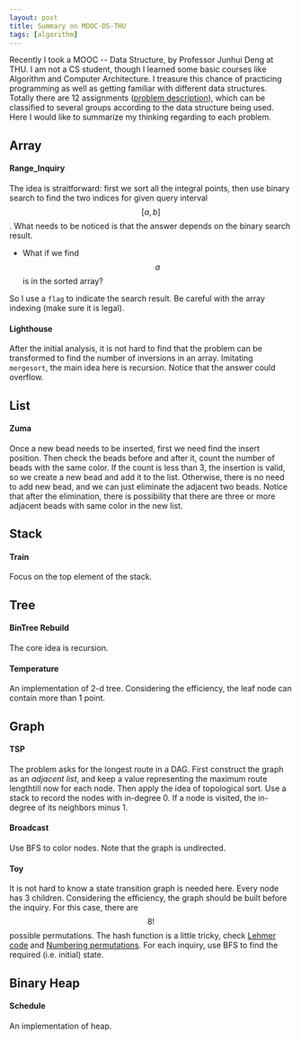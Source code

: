 ```yaml
---
layout: post
title: Summary on MOOC-DS-THU
tags: [algorithm]
---
```

Recently I took a MOOC -- Data Structure, by Professor Junhui Deng at THU. I am not a CS student, though I learned some basic courses like Algorithm and Computer Architecture. I treasure this chance of practicing programming as well as getting familiar with different data structures. Totally there are 12 assignments ([problem description](https://github.com/muchuanyun/Cpp_DS_exercise/blob/master/PA_text.md)), which can be classified to several groups according to the data structure being used. Here I would like to summarize my thinking regarding to each problem.

## Array

#### Range_Inquiry
The idea is straitforward: first we sort all the integral points, then use binary search to find the two indices for given query interval $$ [a,b]$$. What needs to be noticed is that the answer depends on the binary search result.

* What if we find $$ a $$ is in the sorted array?

So I use a `flag` to indicate the search result. Be careful with the array indexing (make sure it is legal).

#### Lighthouse
After the initial analysis, it is not hard to find that the problem can be transformed to find the number of inversions in an array. Imitating `mergesort`, the main idea here is recursion. Notice that the answer could overflow.

## List

#### Zuma
Once a new bead needs to be inserted, first we need find the insert position. Then check the beads before and after it, count the number of beads with the same color. If the count is less than 3, the insertion is valid, so we create a new bead and add it to the list. Otherwise, there is no need to add new bead, and we can just eliminate the adjacent two beads. Notice that after the elimination, there is possibility that there are three or more adjacent beads with same color in the new list. 

## Stack

#### Train
Focus on the top element of the stack.

## Tree

#### BinTree Rebuild
The core idea is recursion.

#### Temperature
An implementation of 2-d tree. Considering the efficiency, the leaf node can contain more than 1 point.


## Graph

#### TSP
The problem asks for the longest route in a DAG. First construct the graph as an _adjacent list_, and keep a value representing the maximum route lengthtill now for each node. Then apply the idea of topological sort. Use a stack to record the nodes with in-degree 0. If a node is visited, the in-degree of its neighbors minus 1.

#### Broadcast
Use BFS to color nodes. Note that the graph is undirected.

#### Toy
It is not hard to know a state transition graph is needed here. Every node has 3 children. Considering the efficiency, the graph should be built before the inquiry. For this case, there are $$ 8! $$ possible permutations. The hash function is a little tricky, check [Lehmer code](https://en.wikipedia.org/wiki/Lehmer_code) and [Numbering permutations](https://en.wikipedia.org/wiki/Permutation#Numbering_permutations). For each inquiry, use BFS to find the required (i.e. initial) state.

## Binary Heap

#### Schedule
An implementation of heap.

